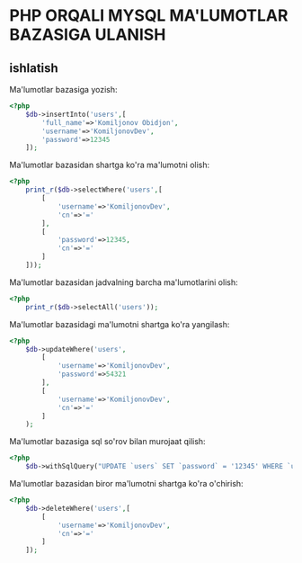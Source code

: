 # PHP ORQALI MYSQL MA'LUMOTLAR BAZASIGA ULANISH
## ishlatish
Ma'lumotlar bazasiga yozish:

```php
<?php
	$db->insertInto('users',[
		'full_name'=>'Komiljonov Obidjon',
		'username'=>'KomiljonovDev',
		'password'=>12345
	]);

```
Ma'lumotlar bazasidan shartga ko'ra ma'lumotni olish:

```php
<?php
	print_r($db->selectWhere('users',[
		[
			'username'=>'KomiljonovDev',
			'cn'=>'='
		],
		[
			'password'=>12345,
			'cn'=>'='
		]
	]));

```
Ma'lumotlar bazasidan jadvalning barcha ma'lumotlarini olish:

```php
<?php
	print_r($db->selectAll('users'));

```
Ma'lumotlar bazasidagi ma'lumotni shartga ko'ra yangilash:

```php
<?php
	$db->updateWhere('users',
		[
			'username'=>'KomiljonovDev',
			'password'=>54321
		],
		[
			'username'=>'KomiljonovDev',
			'cn'=>'='
		]
	);

```
Ma'lumotlar bazasiga sql so'rov bilan murojaat qilish:

```php
<?php
	$db->withSqlQuery("UPDATE `users` SET `password` = '12345' WHERE `users`.`id` = 1;");

```
Ma'lumotlar bazasidan biror ma'lumotni shartga ko'ra o'chirish:

```php
<?php
	$db->deleteWhere('users',[
		[
			'username'=>'KomiljonovDev',
			'cn'=>'='
		]
	]);

```
